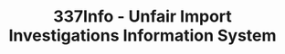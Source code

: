 ---
layout: default
bigquery: https://console.cloud.google.com/bigquery?p=patents-public-data&d=usitc_investigations&page=dataset&project=sheets-management-319211
citation: US International Trade Commission 337Info Unfair Import Investigations Information
  System
contributors: US International Trade Comission
cost: None
description: US International Trade Commission 337Info Unfair Import Investigations
  Information System contains data on investigations done under Section 337. Section
  337 declares the infringement of certain statutory intellectual property rights
  and other forms of unfair competition in import trade to be unlawful practices.
  Most Section 337 investigations involve allegations of patent or registered trademark
  infringement.
documentation: FAQ and tutorial available on the site
last_edit: Mon, 04 Apr 2022 19:10:40 GMT
location: https://pubapps2.usitc.gov/337external/
maintained_by: US International Trade Comission
schema_fields: '[''dateComplaintFiled'', ''currentStatus'', ''markmanHearing'', ''publication_number'',
  ''aljAssigned'', ''issueDateOtherNonFinal'', ''targetDate'', ''dateCreated'', ''investigationTermDate'',
  ''htsNumbers'', ''docketNo'', ''endDateMarkmanHearing'', ''reportingRequirements'',
  ''ouiiParticipation'', ''scheduledEndDateEvidHear'', ''invUnfairAct'', ''teoIdDueDate'',
  ''teoProceedingInvolved'', ''title'', ''patentNumbers'', ''internalRemand'', ''scheduledStartDateEvidHear'',
  ''currentActiveALJ'', ''copyrightNumbers'', ''investigationType'', ''ouiiAttorney'',
  ''trademarkNumbers'', ''finalIdOnViolationIssue'', ''id'', ''respondent'', ''dateOfPublicationFrNotice'',
  ''complainant'', ''startDateMarkmanHearing'', ''finalIdOnViolationDue'', ''teoIdIssueDate'',
  ''gcAttorney'', ''lastUpdated'', ''teoReliefGranted'', ''actualStartDateEvidHear'',
  ''actualEndDateEvidHear'', ''finalDetNoViolation'', ''patentNumber'', ''finalDetViolation'',
  ''cafcAppeals'', ''investigationNo'']'
shortname: unfair_import_investigations
tags:
- import
- legal
- trade
timeframe: 2008-2021 (prior to 2008 downloadable as a JSON file)
title: 337Info - Unfair Import Investigations Information System
uuid: 2721f5ec-e599-4890-9265-9706719fc71e
---